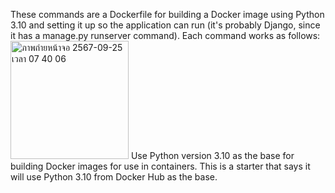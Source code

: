 These commands are a Dockerfile for building a Docker image using Python 3.10 and setting it up so the application can run (it's probably Django, since it has a manage.py runserver command). Each command works as follows:
<img width="189" alt="ภาพถ่ายหน้าจอ 2567-09-25 เวลา 07 40 06" src="https://github.com/user-attachments/assets/7a8462cc-b44d-4bc3-8388-1caf7f054fd2">
Use Python version 3.10 as the base for building Docker images for use in containers. This is a starter that says it will use Python 3.10 from Docker Hub as the base.

